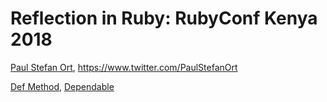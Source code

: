 # Reflection in Ruby: RubyConf Kenya 2018

[Paul Stefan Ort](https://www.pso.io), <https://www.twitter.com/PaulStefanOrt>

[Def Method](https://www.defmethod.com), [Dependable](https://www.dependable.io)
